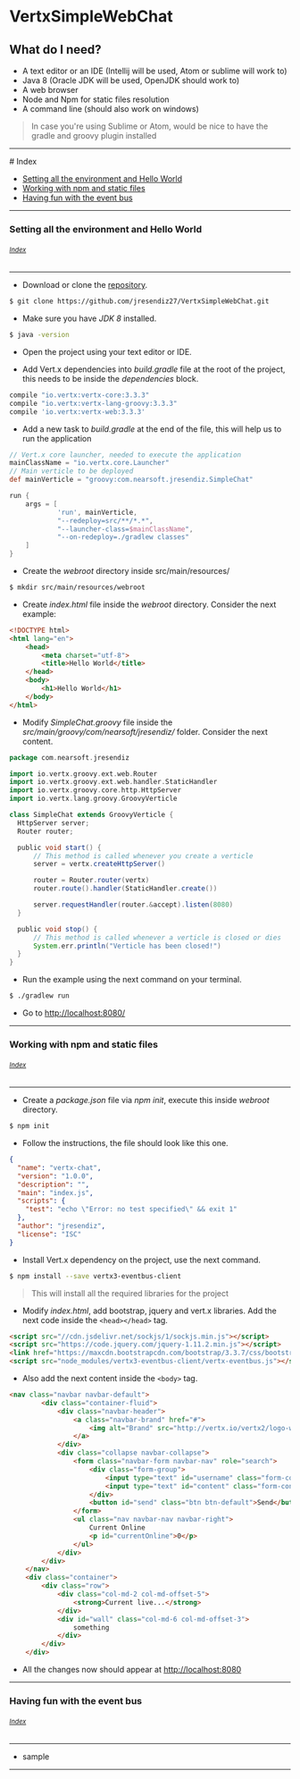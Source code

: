 # VertxSimpleWebChat

## What do I need?

* A text editor or an IDE (Intellij will be used, Atom or sublime will work to)
* Java 8 (Oracle JDK will be used, OpenJDK should work to)
* A web browser
* Node and Npm for static files resolution
* A command line (should also work on windows)

> In case you're using Sublime or Atom, would be nice to have the gradle and groovy plugin installed

------

#<a name="index"></a> Index

* [Setting all the environment and Hello World](#link-1)
* [Working with npm and static files](#link-2)
* [Having fun with the event bus](#link-3)



------

### <a name="link-1"></a> Setting all the environment and Hello World 
###### <sub>[Index](#index)</sub>
------


* Download or clone the [repository](https://github.com/jresendiz27/VertxSimpleWebChat.git).

```bash
$ git clone https://github.com/jresendiz27/VertxSimpleWebChat.git
```

* Make sure you have *JDK 8* installed.

```bash
$ java -version
```

* Open the project using your text editor or IDE.

* Add Vert.x dependencies into *build.gradle* file at the root of the project, this needs to be inside the *dependencies* block.

```gradle
compile "io.vertx:vertx-core:3.3.3"
compile "io.vertx:vertx-lang-groovy:3.3.3"
compile 'io.vertx:vertx-web:3.3.3'
```

* Add a new task to _build.gradle_ at the end of the file, this will help us to run the application

```gradle
// Vert.x core launcher, needed to execute the application
mainClassName = "io.vertx.core.Launcher"
// Main verticle to be deployed
def mainVerticle = "groovy:com.nearsoft.jresendiz.SimpleChat"

run {
    args = [
            'run', mainVerticle,
            "--redeploy=src/**/*.*",
            "--launcher-class=$mainClassName",
            "--on-redeploy=./gradlew classes"
    ]
}

```


* Create the _webroot_ directory inside src/main/resources/

```bash
$ mkdir src/main/resources/webroot
```

* Create _index.html_ file inside the _webroot_ directory. Consider the next example:

```html
<!DOCTYPE html>
<html lang="en">
    <head>
        <meta charset="utf-8">
        <title>Hello World</title>
    </head>
    <body>
        <h1>Hello World</h1>        
    </body>
</html>
```

* Modify _SimpleChat.groovy_ file inside the _src/main/groovy/com/nearsoft/jresendiz/_ folder. Consider the next content.
```groovy
package com.nearsoft.jresendiz

import io.vertx.groovy.ext.web.Router
import io.vertx.groovy.ext.web.handler.StaticHandler
import io.vertx.groovy.core.http.HttpServer
import io.vertx.lang.groovy.GroovyVerticle

class SimpleChat extends GroovyVerticle {
  HttpServer server;
  Router router;

  public void start() {
      // This method is called whenever you create a verticle
      server = vertx.createHttpServer()

      router = Router.router(vertx)
      router.route().handler(StaticHandler.create())

      server.requestHandler(router.&accept).listen(8080)
  }

  public void stop() {
      // This method is called whenever a verticle is closed or dies
      System.err.println("Verticle has been closed!")
  }
}
```

* Run the example using the next command on your terminal.
``` bash
$ ./gradlew run
```

* Go to [http://localhost:8080/](http://localhost:8080/)

------
### <a name="link-2"></a> Working with npm and static files 
###### <sub>[Index](#index)</sub>
------

* Create a _package.json_ file via *npm init*, execute this inside _webroot_ directory.

```bash
$ npm init
```

* Follow the instructions, the file should look like this one.

``` json
{
  "name": "vertx-chat",
  "version": "1.0.0",
  "description": "",
  "main": "index.js",
  "scripts": {
    "test": "echo \"Error: no test specified\" && exit 1"
  },
  "author": "jresendiz",
  "license": "ISC"
}


```
* Install Vert.x dependency on the project, use the next command.

```bash
$ npm install --save vertx3-eventbus-client
```

> This will install all the required libraries for the project

* Modify _index.html_, add bootstrap, jquery and vert.x libraries. Add the next code inside the ```<head></head>``` tag.

```html
<script src="//cdn.jsdelivr.net/sockjs/1/sockjs.min.js"></script>
<script src="https://code.jquery.com/jquery-1.11.2.min.js"></script>
<link href="https://maxcdn.bootstrapcdn.com/bootstrap/3.3.7/css/bootstrap.min.css" rel="stylesheet" crossorigin="anonymous">
<script src="node_modules/vertx3-eventbus-client/vertx-eventbus.js"></script>

```
* Also add the next content inside the ```<body>``` tag.

```html
<nav class="navbar navbar-default">
        <div class="container-fluid">            
            <div class="navbar-header">
                <a class="navbar-brand" href="#">
                    <img alt="Brand" src="http://vertx.io/vertx2/logo-white-big.png" width="55px" height="20px">
                </a>
            </div>
            <div class="collapse navbar-collapse">
                <form class="navbar-form navbar-nav" role="search">
                    <div class="form-group">
                        <input type="text" id="username" class="form-control" placeholder="Username">
                        <input type="text" id="content" class="form-control" placeholder="What do you wanna say?">
                    </div>
                    <button id="send" class="btn btn-default">Send</button>
                </form>
                <ul class="nav navbar-nav navbar-right">
                    Current Online
                    <p id="currentOnline">0</p>
                </ul>
            </div>
        </div>
    </nav>
    <div class="container">
        <div class="row">
            <div class="col-md-2 col-md-offset-5">
                <strong>Current live...</strong>
            </div>
            <div id="wall" class="col-md-6 col-md-offset-3">
                something
            </div>
        </div>
    </div>
```

* All the changes now should appear at [http://localhost:8080](http://localhost:8080) 

------
### <a name="link-3"></a> Having fun with the event bus 
###### <sub>[Index](#index)</sub>
------
* sample
------


